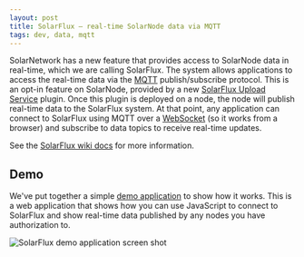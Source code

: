 ```yaml
---
layout: post
title: SolarFlux — real-time SolarNode data via MQTT
tags: dev, data, mqtt
---
```

SolarNetwork has a new feature that provides access to SolarNode data in real-time, which we are
calling SolarFlux. The system allows applications to access the real-time data via the [MQTT][mqtt]
publish/subscribe protocol. This is an opt-in feature on SolarNode, provided by a new [SolarFlux
Upload Service][solarflux-upload] plugin. Once this plugin is deployed on a node, the node will
publish real-time data to the SolarFlux system. At that point, any application can connect to
SolarFlux using MQTT over a [WebSocket][websocket] (so it works from a browser) and subscribe to
data topics to receive real-time updates.

See the [SolarFlux wiki docs][api-docs] for more information.

## Demo

We've put together a simple [demo application][solarflux-demo] to show how it works. This is a web
application that shows how you can use JavaScript to connect to SolarFlux and show real-time data
published by any nodes you have authorization to.

![SolarFlux demo application screen shot]({{site.baseurl}}/images/news/solarflux-demo-ui.png)

[api-docs]: https://github.com/SolarNetwork/solarnetwork/wiki/SolarFlux-API
[mqtt]: http://mqtt.org/
[solarflux-demo]: https://go.solarnetwork.net/dev/flux/
[solarflux-upload]: https://github.com/SolarNetwork/solarnetwork-node/tree/master/net.solarnetwork.node.upload.flux
[websocket]: https://en.wikipedia.org/wiki/WebSocket
